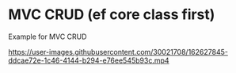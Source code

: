 # MVC CRUD (ef core class first)


Example for MVC CRUD



https://user-images.githubusercontent.com/30021708/162627845-ddcae72e-1c46-4144-b294-e76ee545b93c.mp4

